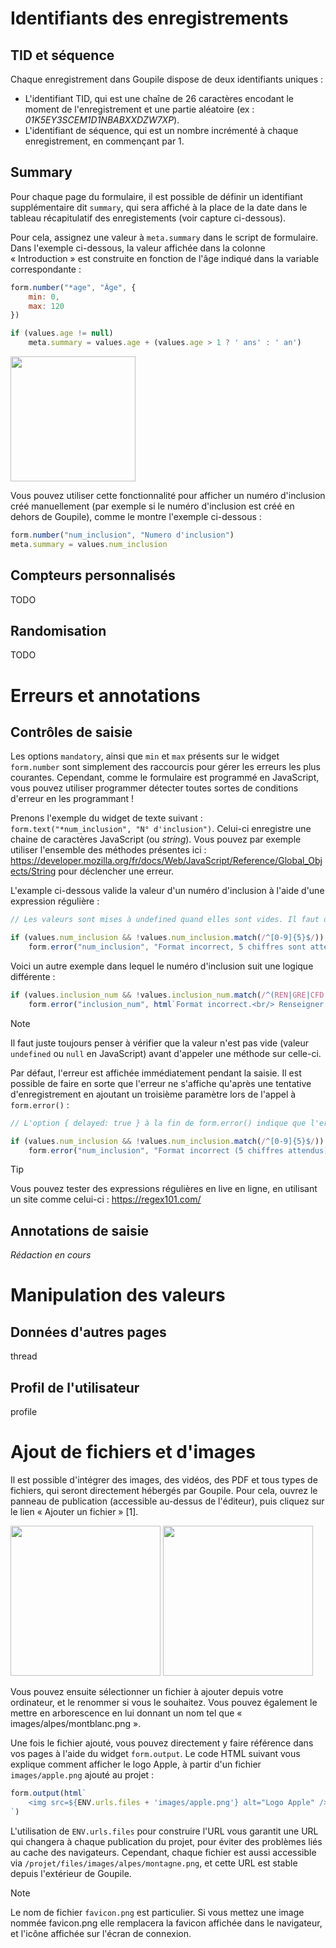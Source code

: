 # Identifiants des enregistrements

## TID et séquence

Chaque enregistrement dans Goupile dispose de deux identifiants uniques :

- L'identifiant TID, qui est une chaîne de 26 caractères encodant le moment de l'enregistrement et une partie aléatoire (ex : *01K5EY3SCEM1D1NBABXXDZW7XP*).
- L'identifiant de séquence, qui est un nombre incrémenté à chaque enregistrement, en commençant par 1.

## Summary

Pour chaque page du formulaire, il est possible de définir un identifiant supplémentaire dit `summary`, qui sera affiché à la place de la date dans le tableau récapitulatif des enregistements (voir capture ci-dessous).

Pour cela, assignez une valeur à `meta.summary` dans le script de formulaire. Dans l'exemple ci-dessous, la valeur affichée dans la colonne « Introduction » est construite en fonction de l'âge indiqué dans la variable correspondante :

```js
form.number("*age", "Âge", {
    min: 0,
    max: 120
})

if (values.age != null)
    meta.summary = values.age + (values.age > 1 ? ' ans' : ' an')
```

<div class="screenshot"><img src="{{ ASSET static/help/dev/summary.webp }}" height="200" alt=""/></div>

Vous pouvez utiliser cette fonctionnalité pour afficher un numéro d'inclusion créé manuellement (par exemple si le numéro d'inclusion est créé en dehors de Goupile), comme le montre l'exemple ci-dessous :

```js
form.number("num_inclusion", "Numero d'inclusion")
meta.summary = values.num_inclusion
```

## Compteurs personnalisés

TODO

## Randomisation

TODO

# Erreurs et annotations

## Contrôles de saisie

Les options `mandatory`, ainsi que `min` et `max` présents sur le widget `form.number` sont simplement des raccourcis pour gérer les erreurs les plus courantes. Cependant, comme le formulaire est programmé en JavaScript, vous pouvez utiliser programmer détecter toutes sortes de conditions d'erreur en les programmant !

Prenons l'exemple du widget de texte suivant : ```form.text("*num_inclusion", "N° d'inclusion")```. Celui-ci enregistre une chaine de caractères JavaScript (ou *string*). Vous pouvez par exemple utiliser l'ensemble des méthodes présentes ici :  https://developer.mozilla.org/fr/docs/Web/JavaScript/Reference/Global_Objects/String pour déclencher une erreur.

L'example ci-dessous valide la valeur d'un numéro d'inclusion à l'aide d'une expression régulière :

```js
// Les valeurs sont mises à undefined quand elles sont vides. Il faut donc vérifier qu'il y a une valeur avant d'appeler une méthode sur celle-ci pour éviter une erreur JavaScript, c'est ce que nous faisons dans la condition ci-dessous.

if (values.num_inclusion && !values.num_inclusion.match(/^[0-9]{5}$/))
    form.error("num_inclusion", "Format incorrect, 5 chiffres sont attendus")
```

Voici un autre exemple dans lequel le numéro d'inclusion suit une logique différente :

```js
if (values.inclusion_num && !values.inclusion_num.match(/^(REN|GRE|CFD|LRB|STE)[A-Z][a-z][A-Z]$/))
    form.error("inclusion_num", html`Format incorrect.<br/> Renseigner le code centre (REN, GRE, CFD, LRB, STE)  puis les 2 premières lettres du Nom puis la première lettre du Prénom.<br/>Exemple : Mr Philippe DURAND à Rennes : 'RENDuP'`)
```

> [!NOTE]
> Il faut juste toujours penser à vérifier que la valeur n'est pas vide (valeur `undefined` ou `null` en JavaScript) avant d'appeler une méthode sur celle-ci.

Par défaut, l'erreur est affichée immédiatement pendant la saisie. Il est possible de faire en sorte que l'erreur ne s'affiche qu'après une tentative d'enregistrement en ajoutant un troisième paramètre lors de l'appel à `form.error()` :

```js
// L'option { delayed: true } à la fin de form.error() indique que l'erreur est retardée à la validation

if (values.num_inclusion && !values.num_inclusion.match(/^[0-9]{5}$/))
    form.error("num_inclusion", "Format incorrect (5 chiffres attendus)", { delayed: true })
```

> [!TIP]
> Vous pouvez tester des expressions régulières en live en ligne, en utilisant un site comme celui-ci : https://regex101.com/

## Annotations de saisie

*Rédaction en cours*

# Manipulation des valeurs

## Données d'autres pages

thread

## Profil de l'utilisateur

profile

# Ajout de fichiers et d'images

Il est possible d'intégrer des images, des vidéos, des PDF et tous types de fichiers, qui seront directement hébergés par Goupile. Pour cela, ouvrez le panneau de publication (accessible au-dessus de l'éditeur), puis cliquez sur le lien « Ajouter un fichier » [1].

<div class="screenshot">
    <img src="{{ ASSET static/help/dev/file1.webp }}" style="height: 240px;" alt=""/>
    <img src="{{ ASSET static/help/dev/file2.webp }}" style="height: 240px;" alt=""/>
</div>

Vous pouvez ensuite sélectionner un fichier à ajouter depuis votre ordinateur, et le renommer si vous le souhaitez. Vous pouvez également le mettre en arborescence en lui donnant un nom tel que « images/alpes/montblanc.png ».

Une fois le fichier ajouté, vous pouvez directement y faire référence dans vos pages à l'aide du widget `form.output`. Le code HTML suivant vous explique comment afficher le logo Apple, à partir d'un fichier `images/apple.png` ajouté au projet :

```js
form.output(html`
    <img src=${ENV.urls.files + 'images/apple.png'} alt="Logo Apple" />
`)
```

L'utilisation de `ENV.urls.files` pour construire l'URL vous garantit une URL qui changera à chaque publication du projet, pour éviter des problèmes liés au cache des navigateurs. Cependant, chaque fichier est aussi accessible via `/projet/files/images/alpes/montagne.png`, et cette URL est stable depuis l'extérieur de Goupile.

> [!NOTE]
> Le nom de fichier `favicon.png` est particulier. Si vous mettez une image nommée favicon.png elle remplacera la favicon affichée dans le navigateur, et l'icône affichée sur l'écran de connexion.
